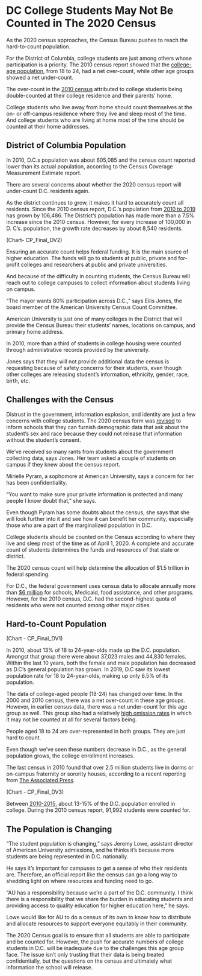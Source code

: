 # DC College Students May Not Be Counted in The 2020 Census
As the 2020 census approaches, the Census Bureau pushes to reach the hard-to-count population.

For the District of Columbia, college students are just among others whose participation is a priority. The 2010 census report showed that the [college-age population](https://link.springer.com/content/pdf/10.1007%2F978-3-030-10973-8_5.pdf), from 18 to 24, had a net over-count, while other age groups showed a net under-count.  

The over-count in the [2010 census](https://www.census.gov/coverage_measurement/pdfs/g04.pdf) attributed to college students being double-counted at their college residence and their parents’ home. 

College students who live away from home should count themselves at the on- or off-campus residence where they live and sleep most of the time. And college students who are living at home most of the time should be counted at their home addresses.

## District of Columbia Population

In 2010, D.C.s population was about 605,085 and the census count reported lower than its actual population, according to the Census Coverage Measurement Estimate report. 

There are several concerns about whether the 2020 census report will under-count D.C. residents again.

As the district continues to grow, it makes it hard to accurately count all residents. Since the 2010 census report, D.C.’s population from [2010 to 2019](http://worldpopulationreview.com/states/district-of-columbia-population/#population-data) has grown by 106,486. The District’s population has made more than a 7.5% increase since the 2010 census. However, for every increase of 100,000 in D. C’s. population, the growth rate decreases by about 8,540 residents.

(Chart- CP_Final_DV2)

Ensuring an accurate count helps federal funding. It is the main source of higher education. The funds will go to students at public, private and for-profit colleges and researchers at public and private universities.

And because of the difficulty in counting students, the Census Bureau will reach out to college campuses to collect information about students living on campus.


“The mayor wants 80% participation across D.C.,” says Eilis Jones, the board member of the American University Census Count Committee.

American University is just one of many colleges in the District that will provide the Census Bureau their students’ names, locations on campus, and primary home address.

In 2010, more than a third of students in college housing were counted through administrative records provided by the university.

Jones says that they will not provide additional data the census is requesting because of safety concerns for their students, even though other colleges are releasing student’s information, ethnicity, gender, race, birth, etc.


## Challenges with the Census

Distrust in the government, information explosion, and identity are just a few concerns with college students. The 2020 census form was [revised](https://factfinder.census.gov/faces/nav/jsf/pages/index.xhtml) to inform schools that they can furnish demographic data that ask about the student’s sex and race because they could not release that information without the student’s consent.  

We’ve received so many rants from students about the government collecting data, says Jones. Her team asked a couple of students on campus if they knew about the census report. 

Mirielle Pyram, a sophomore at American University, says a concern for her has been confidentiality.

“You want to make sure your private information is protected and many people I know doubt that,” she says. 

Even though Pyram has some doubts about the census, she says that she will look further into it and see how it can benefit her community, especially those who are a part of the marginalized population in D.C.

College students should be counted on the Census according to where they live and sleep most of the time as of April 1, 2020. A complete and accurate count of students determines the funds and resources of that state or district. 

The 2020 census count will help determine the allocation of $1.5 trillion in federal spending.

For D.C., the federal government uses census data to allocate annually more than [$6 million](https://gwipp.gwu.edu/sites/g/files/zaxdzs2181/f/downloads/IPP-1819-3%20CountingforDollars_DC.pdf) for schools, Medicaid, food assistance, and other programs. However, for the 2010 census, D.C. had the second-highest quota of residents who were not counted among other major cities. 

## Hard-to-Count Population

(Chart - CP_Final_DV1)

In 2010, about 13% of 18 to 24-year-olds made up the D.C. population. Amongst that group there were about 37,023 males and 44,830 females. Within the last 10 years, both the female and male population has decreased as D.C’s general population has grown. In 2019, D.C saw its lowest population rate for 18 to 24-year-olds, making up only 8.5% of its population.

The data of college-aged people (18-24) has changed over time. In the 2000 and 2010 census, there was a net over-count in these age groups. However, in earlier census data, there was a net under-count for this age group as well. This group also had a relatively [high omission rates](https://link.springer.com/content/pdf/10.1007%2F978-3-030-10973-8_5.pdf) in which it may not be counted at all for several factors being. 

People aged 18 to 24 are over-represented in both groups. They are just hard to count. 

Even though we’ve seen these numbers decrease in D.C., as the general population grows, the college enrollment increases.

The last census in 2010 found that over 2.5 million students live in dorms or on-campus fraternity or sorority houses, according to a recent reporting from [The Associated Press](https://apnews.com/7006e5c25ab67785d36cf55b862c5613).

(Chart - CP_Final_DV3)

Between [2010-2015](https://nces.ed.gov/programs/digest/d16/tables/dt16_304.10.asp?current=yes), about 13-15% of the D.C. population enrolled in college. During the 2010 census report, 91,992 students were counted for. 

## The Population is Changing

“The student population is changing,” says Jeremy Lowe, assistant director of American University admissions, and he thinks it’s because more students are being represented in D.C. nationally. 

He says it’s important for campuses to get a sense of who their residents are. Therefore, an official report like the census can go a long way to shedding light on where resources and funding need to go.

“AU has a responsibility because we’re a part of the D.C. community. I think there is a responsibility that we share the burden in educating students and providing access to quality education for higher education here,” he says. 

Lowe would like for AU to do a census of its own to know how to distribute and allocate resources to support everyone equitably in their community. 

The 2020 Census goal is to ensure that all students are able to participate and be counted for. However, the push for accurate numbers of college students in D.C. will be inadequate due to the challenges this age group face. The issue isn’t only trusting that their data is being treated confidentially, but the questions on the census and ultimately what information the school will release.





 



